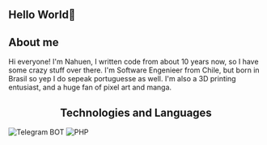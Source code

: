 ## Hello World👋


## About me
Hi everyone! I'm Nahuen, I written code from about 10 years now, so I have some crazy stuff over there. I'm Software Engenieer from Chile, but born in Brasil so yep I do sepeak portuguesse as well. I'm also a 3D printing entusiast, and a huge fan of pixel art and manga.
<h2 align="center">Technologies and Languages </h2>

<img alt="Telegram BOT" src="https://img.shields.io/badge/Telegram_BOT-26A5E4?style=flat&logo=telegram&logoColor=white">
<img alt="PHP" src="https://img.shields.io/badge/PHP-777BB4?style=flat&logo=php&logoColor=white">

